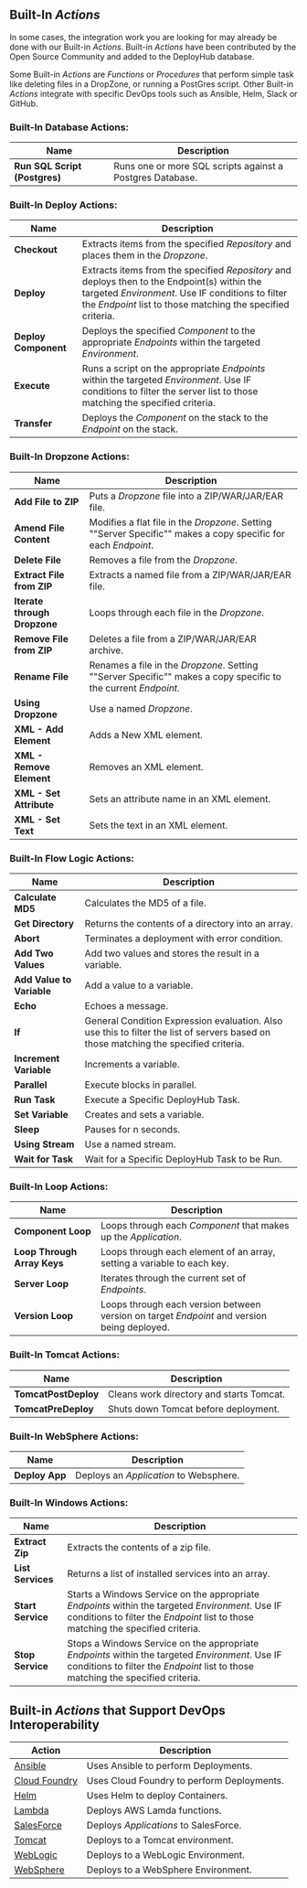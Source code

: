## Built-In _Actions_
In some cases, the integration work you are looking for may already be done with our Built-in _Actions_.  Built-in _Actions_ have been contributed by the Open Source Community and added to the DeployHub database. 

Some Built-in _Actions_ are _Functions_ or _Procedures_ that perform simple task like deleting files in a DropZone, or running a PostGres script. Other Built-in _Actions_ integrate with specific DevOps tools such as Ansible, Helm, Slack or GitHub. 

### Built-In Database Actions:
| Name | Description |
|---|---|
|**Run SQL Script (Postgres)** | Runs one or more SQL scripts against a Postgres Database. |

### Built-In Deploy Actions:
 Name | Description |
|---|---|
| **Checkout** | Extracts items from the specified _Repository_ and places them in the _Dropzone_. |
| **Deploy** | Extracts items from the specified _Repository_ and deploys then to the Endpoint(s) within the targeted _Environment_. Use IF conditions to filter the _Endpoint_ list to those matching the specified criteria. |
 | **Deploy Component** | Deploys the specified _Component_ to the appropriate _Endpoints_ within the targeted _Environment_. |
 | **Execute** | Runs a script on the appropriate _Endpoints_ within the targeted _Environment_. Use IF conditions to filter the server list to those matching the specified criteria. |
| **Transfer** | Deploys the _Component_ on the stack to the _Endpoint_ on the stack. |

### Built-In Dropzone Actions:
 Name | Description |
|---|---|
|**Add File to ZIP** | Puts a _Dropzone_ file into a ZIP/WAR/JAR/EAR file. |
|**Amend File Content** | Modifies a flat file in the _Dropzone_. Setting ""Server Specific"" makes a copy specific for each _Endpoint_. |
|**Delete File** | Removes a file from the _Dropzone_. |
|**Extract File from ZIP** | Extracts a named file from a ZIP/WAR/JAR/EAR file. |
|**Iterate through Dropzone** | Loops through each file in the _Dropzone_. |
|**Remove File from ZIP** | Deletes a file from a ZIP/WAR/JAR/EAR archive. |
|**Rename File** | Renames a file in the _Dropzone_. Setting ""Server Specific"" makes a copy specific to the current _Endpoint_. |
|**Using Dropzone** | Use a named _Dropzone_. |
|**XML - Add Element** | Adds a New XML element. |
|**XML - Remove Element** | Removes an XML element. |
|**XML - Set Attribute** | Sets an attribute name in an XML element. |
|**XML - Set Text** | Sets the text in an XML element. |

### Built-In Flow Logic Actions:
 Name | Description |
|---|---|
|**Calculate MD5** | Calculates the MD5 of a file. |
|**Get Directory** | Returns the contents of a directory into an array. |
|**Abort** | Terminates a deployment with error condition. |
|**Add Two Values** | Add two values and stores the result in a variable. |
|**Add Value to  Variable** | Add a value to a variable. |
|**Echo** | Echoes a message. |
|**If** | General Condition Expression evaluation. Also use this to filter the list of servers based on those matching the specified criteria. |
|**Increment Variable** | Increments a variable. |
|**Parallel** | Execute blocks in parallel. |
|**Run Task** | Execute a Specific DeployHub Task. |
|**Set Variable** | Creates and sets a variable. |
|**Sleep** | Pauses for n seconds. |
|**Using Stream** | Use a named stream. |
|**Wait for Task** | Wait for a Specific DeployHub Task to be Run. |

 ### Built-In Loop Actions:
 Name | Description |
|---|---|
|**Component Loop** | Loops through each _Component_ that makes up the _Application_. |
|**Loop Through Array Keys** | Loops through each element of an array, setting a variable to each key. |
|**Server Loop** | Iterates through the current set of _Endpoints_. |
|**Version Loop** | Loops through each version between version on target _Endpoint_ and version being deployed. |


### Built-In Tomcat Actions:
 Name | Description |
|---|---|
|**TomcatPostDeploy** | Cleans work directory and starts Tomcat. |
|**TomcatPreDeploy** | Shuts down Tomcat before deployment. |

 ### Built-In WebSphere Actions:
 Name | Description |
|---|---|
|**Deploy App** | Deploys an _Application_ to Websphere. |

 ### Built-In Windows Actions:
 Name | Description |
|---|---|
|**Extract Zip** | Extracts the contents of a zip file. |
|**List Services** | Returns a list of installed services into an array. |
|**Start Service** | Starts a Windows Service on the appropriate _Endpoints_ within the targeted _Environment_. Use IF conditions to filter the _Endpoint_ list to those matching the specified criteria. |
|**Stop Service** | Stops a Windows Service on the appropriate _Endpoints_ within the targeted _Environment_. Use IF conditions to filter the _Endpoint_ list to those matching the specified criteria. |


## Built-in _Actions_ that Support DevOps Interoperability

|Action|Description|
|---|---|
| [Ansible](/userguide/integrations/4-ansible/) | Uses Ansible to perform Deployments. |
| [Cloud Foundry](/userguide/integrations/4-cloud-foundry/) | Uses Cloud Foundry to perform Deployments. |
| [Helm](/userguide/integrations/4-helm/) | Uses Helm to deploy Containers. |
| [Lambda](/userguide/integrations/4-lamda/)| Deploys AWS Lamda functions.  |
| [SalesForce](/userguide/integrations/4-salesforce/) | Deploys _Applications_ to SalesForce.   |
| [Tomcat](/userguide/integrations/4-tomcat/) | Deploys to a Tomcat environment.   |
| [WebLogic](userguide/integrations/4-weblogic/) | Deploys to a WebLogic Environment. |
| [WebSphere](/userguide/integrations/4-websphere/) | Deploys to a WebSphere Environment.  |

